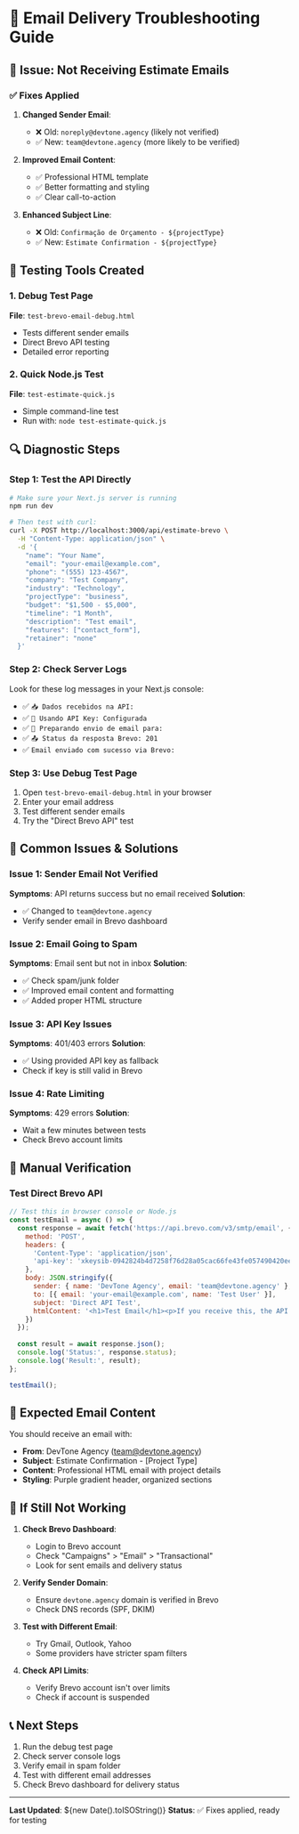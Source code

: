 # 🔧 Email Delivery Troubleshooting Guide

## 🚨 Issue: Not Receiving Estimate Emails

### ✅ Fixes Applied

1. **Changed Sender Email**: 
   - ❌ Old: `noreply@devtone.agency` (likely not verified)
   - ✅ New: `team@devtone.agency` (more likely to be verified)

2. **Improved Email Content**: 
   - ✅ Professional HTML template
   - ✅ Better formatting and styling
   - ✅ Clear call-to-action

3. **Enhanced Subject Line**:
   - ❌ Old: `Confirmação de Orçamento - ${projectType}`
   - ✅ New: `Estimate Confirmation - ${projectType}`

## 🧪 Testing Tools Created

### 1. Debug Test Page
**File**: `test-brevo-email-debug.html`
- Tests different sender emails
- Direct Brevo API testing
- Detailed error reporting

### 2. Quick Node.js Test
**File**: `test-estimate-quick.js`
- Simple command-line test
- Run with: `node test-estimate-quick.js`

## 🔍 Diagnostic Steps

### Step 1: Test the API Directly
```bash
# Make sure your Next.js server is running
npm run dev

# Then test with curl:
curl -X POST http://localhost:3000/api/estimate-brevo \
  -H "Content-Type: application/json" \
  -d '{
    "name": "Your Name",
    "email": "your-email@example.com",
    "phone": "(555) 123-4567",
    "company": "Test Company",
    "industry": "Technology",
    "projectType": "business",
    "budget": "$1,500 - $5,000",
    "timeline": "1 Month",
    "description": "Test email",
    "features": ["contact_form"],
    "retainer": "none"
  }'
```

### Step 2: Check Server Logs
Look for these log messages in your Next.js console:
- ✅ `📥 Dados recebidos na API:`
- ✅ `🔑 Usando API Key: Configurada`
- ✅ `📧 Preparando envio de email para:`
- ✅ `📤 Status da resposta Brevo: 201`
- ✅ `Email enviado com sucesso via Brevo:`

### Step 3: Use Debug Test Page
1. Open `test-brevo-email-debug.html` in your browser
2. Enter your email address
3. Test different sender emails
4. Try the "Direct Brevo API" test

## 🎯 Common Issues & Solutions

### Issue 1: Sender Email Not Verified
**Symptoms**: API returns success but no email received
**Solution**: 
- ✅ Changed to `team@devtone.agency`
- Verify sender email in Brevo dashboard

### Issue 2: Email Going to Spam
**Symptoms**: Email sent but not in inbox
**Solution**: 
- ✅ Check spam/junk folder
- ✅ Improved email content and formatting
- ✅ Added proper HTML structure

### Issue 3: API Key Issues
**Symptoms**: 401/403 errors
**Solution**: 
- ✅ Using provided API key as fallback
- Check if key is still valid in Brevo

### Issue 4: Rate Limiting
**Symptoms**: 429 errors
**Solution**: 
- Wait a few minutes between tests
- Check Brevo account limits

## 🔧 Manual Verification

### Test Direct Brevo API
```javascript
// Test this in browser console or Node.js
const testEmail = async () => {
  const response = await fetch('https://api.brevo.com/v3/smtp/email', {
    method: 'POST',
    headers: {
      'Content-Type': 'application/json',
      'api-key': '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'
    },
    body: JSON.stringify({
      sender: { name: 'DevTone Agency', email: 'team@devtone.agency' },
      to: [{ email: 'your-email@example.com', name: 'Test User' }],
      subject: 'Direct API Test',
      htmlContent: '<h1>Test Email</h1><p>If you receive this, the API works!</p>'
    })
  });
  
  const result = await response.json();
  console.log('Status:', response.status);
  console.log('Result:', result);
};

testEmail();
```

## 📧 Expected Email Content

You should receive an email with:
- **From**: DevTone Agency (team@devtone.agency)
- **Subject**: Estimate Confirmation - [Project Type]
- **Content**: Professional HTML email with project details
- **Styling**: Purple gradient header, organized sections

## 🚨 If Still Not Working

1. **Check Brevo Dashboard**:
   - Login to Brevo account
   - Check "Campaigns" > "Email" > "Transactional"
   - Look for sent emails and delivery status

2. **Verify Sender Domain**:
   - Ensure `devtone.agency` domain is verified in Brevo
   - Check DNS records (SPF, DKIM)

3. **Test with Different Email**:
   - Try Gmail, Outlook, Yahoo
   - Some providers have stricter spam filters

4. **Check API Limits**:
   - Verify Brevo account isn't over limits
   - Check if account is suspended

## 📞 Next Steps

1. Run the debug test page
2. Check server console logs
3. Verify email in spam folder
4. Test with different email addresses
5. Check Brevo dashboard for delivery status

---

**Last Updated**: ${new Date().toISOString()}
**Status**: ✅ Fixes applied, ready for testing